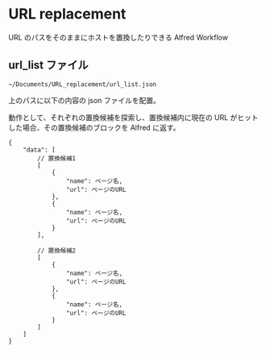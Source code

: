 # URL replacement

URL のパスをそのままにホストを置換したりできる Alfred Workflow

## url_list ファイル

`~/Documents/URL_replacement/url_list.json`

上のパスに以下の内容の json ファイルを配置。

動作として、それぞれの置換候補を探索し、置換候補内に現在の URL がヒットした場合、その置換候補のブロックを Alfred に返す。

```
{
    "data": [
        // 置換候補1
        [
            {
                "name": ページ名,
                "url": ページのURL
            },
            {
                "name": ページ名,
                "url": ページのURL
            }
        ],

        // 置換候補2
        [
            {
                "name": ページ名,
                "url": ページのURL
            },
            {
                "name": ページ名,
                "url": ページのURL
            }
        ]
    ]
}
```
